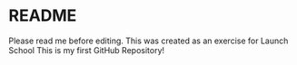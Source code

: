 # README #
Please read me before editing.
This was created as an exercise for Launch School
This is my first GitHub Repository!